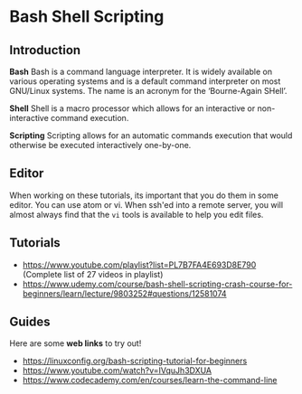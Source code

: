 # Bash Shell Scripting

## Introduction

**Bash**
Bash is a command language interpreter. It is widely available on various operating systems and is a default command interpreter on most GNU/Linux systems. The name is an acronym for the ‘Bourne-Again SHell’.

**Shell**
Shell is a macro processor which allows for an interactive or non-interactive command execution.

**Scripting**
Scripting allows for an automatic commands execution that would otherwise be executed interactively one-by-one.

## Editor
When working on these tutorials, its important that you do them in some editor. You can use atom or vi. When ssh'ed into a remote server, you will almost always find that the `vi` tools is available to help you edit files.

## Tutorials
- https://www.youtube.com/playlist?list=PL7B7FA4E693D8E790
(Complete list of 27 videos in playlist)
- https://www.udemy.com/course/bash-shell-scripting-crash-course-for-beginners/learn/lecture/9803252#questions/12581074

## Guides
Here are some **web links** to try out!
- https://linuxconfig.org/bash-scripting-tutorial-for-beginners
- https://www.youtube.com/watch?v=IVquJh3DXUA
- https://www.codecademy.com/en/courses/learn-the-command-line
